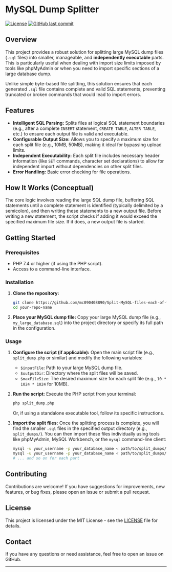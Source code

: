 # MySQL Dump Splitter

[![License](https://img.shields.io/badge/License-MIT-blue.svg)](LICENSE)
[![GitHub last commit](https://img.shields.io/github/last-commit/yourusername/your-repo-name)](https://github.com/yourusername/your-repo-name/commits/main)

## Overview

This project provides a robust solution for splitting large MySQL dump files (`.sql` files) into smaller, manageable, and **independently executable** parts. This is particularly useful when dealing with import size limits imposed by tools like phpMyAdmin or when you need to import specific sections of a large database dump.

Unlike simple byte-based file splitting, this solution ensures that each generated `.sql` file contains complete and valid SQL statements, preventing truncated or broken commands that would lead to import errors.

## Features

* **Intelligent SQL Parsing:** Splits files at logical SQL statement boundaries (e.g., after a complete `INSERT` statement, `CREATE TABLE`, `ALTER TABLE`, etc.) to ensure each output file is valid and executable.
* **Configurable Output Size:** Allows you to specify a maximum size for each split file (e.g., 10MB, 50MB), making it ideal for bypassing upload limits.
* **Independent Executability:** Each split file includes necessary header information (like `SET` commands, character set declarations) to allow for independent import without dependencies on other split files.
* **Error Handling:** Basic error checking for file operations.

## How It Works (Conceptual)

The core logic involves reading the large SQL dump file, buffering SQL statements until a complete statement is identified (typically delimited by a semicolon), and then writing these statements to a new output file. Before writing a new statement, the script checks if adding it would exceed the specified maximum file size. If it does, a new output file is started.

## Getting Started

### Prerequisites

* PHP 7.4 or higher (if using the PHP script).
* Access to a command-line interface.

### Installation

1.  **Clone the repository:**
    ```bash
    git clone https://github.com/mc090408890/Split-MySQL-files-each-of-which-can-be-executed.git
    cd your-repo-name
    ```

2.  **Place your MySQL dump file:**
    Copy your large MySQL dump file (e.g., `my_large_database.sql`) into the project directory or specify its full path in the configuration.

### Usage

1.  **Configure the script (if applicable):**
    Open the main script file (e.g., `split_dump.php` or similar) and modify the following variables:
    * `$inputFile`: Path to your large MySQL dump file.
    * `$outputDir`: Directory where the split files will be saved.
    * `$maxFileSize`: The desired maximum size for each split file (e.g., `10 * 1024 * 1024` for 10MB).

2.  **Run the script:**
    Execute the PHP script from your terminal:
    ```bash
    php split_dump.php
    ```

    Or, if using a standalone executable tool, follow its specific instructions.

3.  **Import the split files:**
    Once the splitting process is complete, you will find the smaller `.sql` files in the specified output directory (e.g., `split_dumps/`). You can then import these files individually using tools like phpMyAdmin, MySQL Workbench, or the `mysql` command-line client:

    ```bash
    mysql -u your_username -p your_database_name < path/to/split_dumps/dump_part_001.sql
    mysql -u your_username -p your_database_name < path/to/split_dumps/dump_part_002.sql
    # ... and so on for each part
    ```

## Contributing

Contributions are welcome! If you have suggestions for improvements, new features, or bug fixes, please open an issue or submit a pull request.

## License

This project is licensed under the MIT License - see the [LICENSE](LICENSE) file for details.

## Contact

If you have any questions or need assistance, feel free to open an issue on GitHub.

---